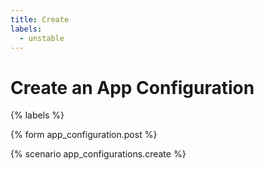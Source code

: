 ```yaml
---
title: Create
labels:
  - unstable
---
```


# Create an App Configuration

{% labels %}

{% form app_configuration.post %}

{% scenario app_configurations.create %}
